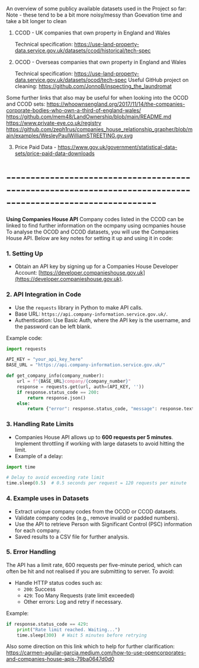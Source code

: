 An overview of some publicy available datasets used in the Project so far:
Note - these tend to be a bit more noisy/messy than Goevation time and take a bit longer to clean

1) CCOD - UK companies that own property in England and Wales

    Technical specification: https://use-land-property-data.service.gov.uk/datasets/ccod/historical/tech-spec

2) OCOD - Overseas companies that own property in England and Wales

    Technical specification: https://use-land-property-data.service.gov.uk/datasets/ocod/tech-spec
    Useful GitHub project on cleaning: https://github.com/JonnoB/inspecting_the_laundromat   

Some further links that also may be useful for when looking into the OCOD and CCOD sets:
    https://whoownsengland.org/2017/11/14/the-companies-corporate-bodies-who-own-a-third-of-england-wales/
    https://github.com/mem48/LandOwnership/blob/main/README.md
    https://www.private-eye.co.uk/registry
    https://github.com/zeph1rus/companies_house_relationship_grapher/blob/main/examples/WesleyPaulWilliamSTREETING.gv.svg 

3) Price Paid Data - https://www.gov.uk/government/statistical-data-sets/price-paid-data-downloads

# -----------------------------------------------------------------------------------------------------------

**Using Companies House API**
Company codes listed in the CCOD can be linked to find further information on the ocmpany using ocmpanies house
To analyse the OCOD and CCOD datasets, you will use the Companies House API. Below are key notes for setting it up and using it in code:

### 1. **Setting Up**
- Obtain an API key by signing up for a Companies House Developer Account: [https://developer.companieshouse.gov.uk](https://developer.companieshouse.gov.uk).

### 2. **API Integration in Code**
- Use the `requests` library in Python to make API calls.
- Base URL: `https://api.company-information.service.gov.uk/`.
- Authentication: Use Basic Auth, where the API key is the username, and the password can be left blank.

Example code:

```python
import requests

API_KEY = "your_api_key_here"
BASE_URL = "https://api.company-information.service.gov.uk/"

def get_company_info(company_number):
    url = f"{BASE_URL}company/{company_number}"
    response = requests.get(url, auth=(API_KEY, ''))
    if response.status_code == 200:
        return response.json()
    else:
        return {"error": response.status_code, "message": response.text}
```

### 3. **Handling Rate Limits**
- Companies House API allows up to **600 requests per 5 minutes**. Implement throttling if working with large datasets to avoid hitting the limit.
- Example of a delay:
```python
import time

# Delay to avoid exceeding rate limit
time.sleep(0.5)  # 0.5 seconds per request = 120 requests per minute
```

### 4. **Example uses in Datasets**
- Extract unique company codes from the OCOD or CCOD datasets.
- Validate company codes (e.g., remove invalid or padded numbers).
- Use the API to retrieve Person with Significant Control (PSC) information for each company.
- Saved results to a CSV file for further analysis.

### 5. **Error Handling**
The API has a limit rate, 600 requests per five-minute period, which can often be hit and not realised if you are submitting to server. To avoid:
- Handle HTTP status codes such as:
  - `200`: Success
  - `429`: Too Many Requests (rate limit exceeded)
  - Other errors: Log and retry if necessary.

Example:

```python
if response.status_code == 429:
    print("Rate limit reached. Waiting...")
    time.sleep(300)  # Wait 5 minutes before retrying
```

Also some direction on this link which to help for further clarification:
https://carmen-aguilar-garcia.medium.com/how-to-use-opencorporates-and-companies-house-apis-79ba0647d0d0